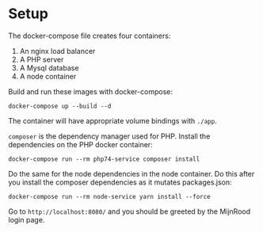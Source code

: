 # Setup

The docker-compose file creates four containers:
1. An nginx load balancer
2. A PHP server
3. A Mysql database
4. A node container

Build and run these images with docker-compose:

`docker-compose up --build --d`

The container will have appropriate volume bindings with `./app`.

`composer` is the dependency manager used for PHP. Install the dependencies on the PHP docker container:

`docker-compose run --rm php74-service composer install`

Do the same for the node dependencies in the node container.
Do this after you install the composer dependencies as it mutates packages.json:

`docker-compose run --rm node-service yarn install --force`

Go to `http://localhost:8080/` and you should be greeted by the MijnRood login page.
